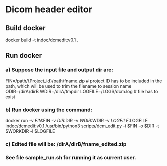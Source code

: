 # Dicom header editor

## Build docker

docker build -t indoc/dcmedit:v0.1 .

## Run docker

### a) Suppose the input file and output dir are:

FIN=/path/{Project_id}/path/fname.zip  # project ID has to be included in the path, which will be used to trim the filename to session name
ODIR=/dirA/dirB
WDIR=/dirA/tmpdir
LOGFILE=/LOGS/dcm.log # file has to exist

### b) Run docker using the command:

docker run -v $FIN:$FIN -v $DIR:$DIR -v $WDIR:$WDIR -v $LOGFILE:$LOGFILE indoc/dcmedit:v0.1 /usr/bin/python3 scripts/dcm_edit.py -i $FIN -o $DIR -t $WORKDIR -l $LOGFILE

### c) Edited file will be: /dirA/dirB/fname_edited.zip

### See file sample_run.sh for running it as current user.



